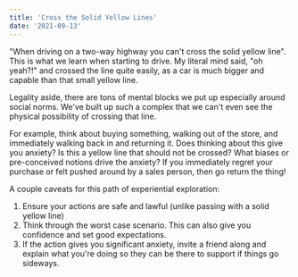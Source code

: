 ```yaml
---
title: 'Cross the Solid Yellow Lines'
date: '2021-09-13'
---
```


"When driving on a two-way highway you can't cross the solid yellow line". This is what we learn when starting to drive. My literal mind said, "oh yeah?!" and crossed the line quite easily, as a car is much bigger and capable than that small yellow line.

Legality aside, there are tons of mental blocks we put up especially around social norms. We've built up such a complex that we can't even see the physical possibility of crossing that line.

For example, think about buying something, walking out of the store, and immediately walking back in and returning it. Does thinking about this give you anxiety? Is this a yellow line that should not be crossed? What biases or pre-conceived notions drive the anxiety? If you immediately regret your purchase or felt pushed around by a sales person, then go return the thing!

A couple caveats for this path of experiential exploration:

1. Ensure your actions are safe and lawful (unlike passing with a solid yellow line)
2. Think through the worst case scenario. This can also give you confidence and set good expectations.
3. If the action gives you significant anxiety, invite a friend along and explain what you're doing so they can be there to support if things go sideways.

<!--
Growing up in Montana meant I could get my drivers license at age 14. Needless to say this comes with pros and cons, I was not a good driver.

One thing that struck me then and I've had countless analogous experiences of since, is how the rules of the road sit in the mind. The passenger would say something like, "you can't cross a solid yellow line". The learning here is that you're legally allowed to pass cars when the dotted line is on your side, but double yellow solid means do not pass.

Of course my overly literal response was, "the car is bigger than that yellow line and actually it's quite easy to cross, look I'll show you!". Legality aside, there are tons of "solid yellow lines" in our society, careers, and personal lives. And these unwritten rules become quite crufty over time.

We often take the rules too seriously and build up complexes against people who violate those rules. This is where much of road rage comes from. Anyone going faster than us is a maniac and anyone going slower is a moron. If someone cuts you off they're a danger to society but when you need to squeeze in at the last minute the person not letting you in is an uncaring jerk. -->